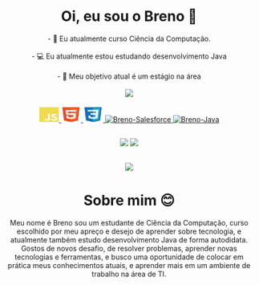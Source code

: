  <h1 align="center">Oi, eu sou o Breno 👋 </h1>


<div align="center">
 - 📖 Eu atualmente curso Ciência da Computação. <br> <br>
 - 💻 Eu atualmente estou estudando desenvolvimento Java<br> <br>
 - 🔭 Meu objetivo atual é um estágio na área <br> <br>
 </div>

<div align="center">
  <a href="https://github.com/brenok12S">
  <img height="180em" src="https://github-readme-stats.vercel.app/api?username=brenok12S&show_icons=true&theme=tokyonight&include_all_commits=true&count_private=true"/>
  <!--<img height="180em" src="https://github-readme-stats.vercel.app/api/top-langs/?username=brenok12S&layout=compact&langs_count=7&theme=tokyonight"/>-->
</div>

 
 <div  align="center "style="display: inline_block"><br>
  <img  alt="Breno-Js" height="30" width="40" src="https://raw.githubusercontent.com/devicons/devicon/master/icons/javascript/javascript-plain.svg">
  <img  alt="Breno-HTML" height="30" width="40" src="https://raw.githubusercontent.com/devicons/devicon/master/icons/html5/html5-original.svg">
  <img  alt="Breno-CSS" height="30" width="40" src="https://raw.githubusercontent.com/devicons/devicon/master/icons/css3/css3-original.svg">
  <img alt ="Breno-Salesforce" height="30" width="40" src="https://cdn.jsdelivr.net/gh/devicons/devicon@latest/icons/salesforce/salesforce-original.svg">
  <img alt="Breno-Java" height="30" width="40" src="https://cdn.jsdelivr.net/gh/devicons/devicon@latest/icons/java/java-original.svg">
</div>
 
 ##
 
 <div align="center"> 
  <a href = "mailto:brenoferreiradasilva@gmail.com"><img src="https://img.shields.io/badge/-Gmail-%23333?style=for-the-badge&logo=gmail&logoColor=white" target="_blank"></a>
  <a href="https://www.linkedin.com/in/breno-machado-9232ab1b9/" target="_blank"><img src="https://img.shields.io/badge/-LinkedIn-%230077B5?style=for-the-badge&logo=linkedin&logoColor=white" target="_blank"></a>
 <!-- <a href="https://account.xbox.com/pt-br/profile?gamertag=brenok12SsS" target="_blank" rel="noopener noreferrer"><img src="https://img.shields.io/badge/Xbox-107C10?style=lat-square&logo=xbox&logoColor=white" alt="Xbox" height="29.5" width="125"></a><br> -->
</div>

  
 
  ##
 
 <div align="center">
   <img   src="https://user-images.githubusercontent.com/77738770/148061715-2b9cec43-36ee-4b01-bb12-0f7dc90bc270.gif">
 </div>
 
 <div align="center">
  <h1> Sobre mim 😊 </h1>
 <p>Meu nome é Breno sou um estudante de Ciência da Computação, curso escolhido por meu apreço e desejo de aprender sobre tecnologia, e atualmente também estudo desenvolvimento Java de forma autodidata. Gostos de novos desafio, de resolver problemas, aprender novas tecnologias  e ferramentas, e busco uma oportunidade de colocar em prática meus conhecimentos atuais, e aprender mais em um ambiente de trabalho na área de TI.</p>
 </div>

